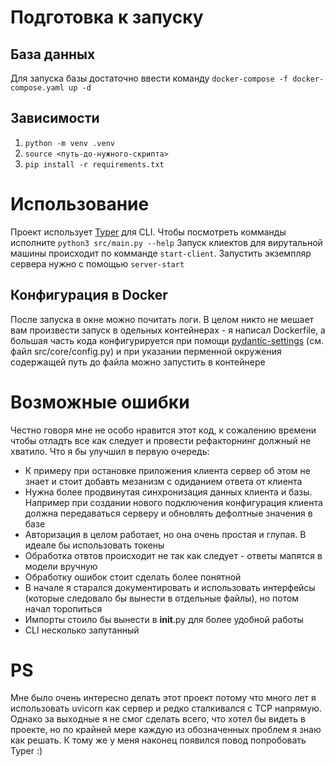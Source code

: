 # Подготовка к запуску
## База данных
Для запуска базы достаточно ввести команду `docker-compose -f docker-compose.yaml up -d`

## Зависимости
1. `python -m venv .venv`
2. `source <путь-до-нужного-скрипта>`
3. `pip install -r requirements.txt`
# Использование
Проект использует [Typer](https://typer.tiangolo.com/) для CLI. Чтобы посмотреть комманды исполните `python3 src/main.py --help`
Запуск клиектов для вирутальной машины происходит по комманде `start-client`. Запустить экземпляр сервера нужно с помощью `server-start`
## Конфигурация в Docker
После запуска в окне можно почитать логи. В целом никто не мешает вам произвести запуск в одельных контейнерах - я написал Dockerfile, а большая часть кода конфигурируется
при помощи [pydantic-settings](https://docs.pydantic.dev/latest/concepts/pydantic_settings/) (см. файл src/core/config.py) и при указании перменной окружения содержащей путь 
до файла можно запустить в контейнере

# Возможные ошибки
Честно говоря мне не особо нравится этот код, к сожалению времени чтобы отладть все как следует и провести рефакторнинг должный не хватило.
Что я бы улучшил в первую очередь:
- К примеру при остановке приложения клиента сервер об этом не знает и стоит добавть мезанизм с одиданием ответа от клиента
- Нужна более продвинутая синхронизация данных клиента и базы. Например при создании нового подключения конфигурация клиента должна передаваться серверу и обновлять дефолтные значения в базе
- Авторизация в целом работает, но она очень простая и глупая. В идеале бы использовать токены
- Обработка отвтов происходит не так как следует - ответы мапятся в модели вручную
- Обработку ошибок стоит сделать более понятной
- В начале я старался документировать и использовать интерфейсы (которые следовало бы вынести в отдельные файлы), но потом начал торопиться
- Импорты стоило бы вынести в __init__.py для более удобной работы
- CLI несколько запутанный

# PS
Мне было очень интересно делать этот проект потому что много лет я использовать uvicorn как сервер и редко сталкивался с TCP напрямую. 
Однако за выходные я не смог сделать всего, что хотел бы видеть в проекте, но по крайней мере каждую из обозначенных проблем я знаю как решать. 
К тому же у меня наконец появился повод попробовать Typer :)
